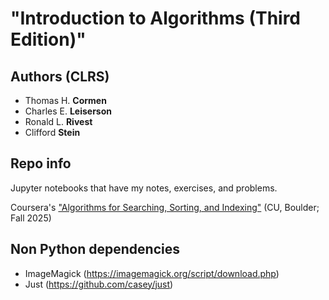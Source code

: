 # "Introduction to Algorithms (Third Edition)"
## Authors (CLRS)
- Thomas H. **Cormen**
- Charles E. **Leiserson**
- Ronald L. **Rivest**
- Clifford **Stein**

## Repo info

Jupyter notebooks that have my notes, exercises, and problems.

Coursera's ["Algorithms for Searching, Sorting, and Indexing"](https://www.coursera.org/learn/algorithms-searching-sorting-indexing) (CU, Boulder; Fall 2025)

## Non Python dependencies
- ImageMagick (https://imagemagick.org/script/download.php)
- Just (https://github.com/casey/just)
